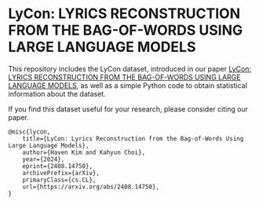 # LyCon: LYRICS RECONSTRUCTION FROM THE BAG-OF-WORDS USING LARGE LANGUAGE MODELS

This repository includes the LyCon dataset, introduced in our paper [LyCon: LYRICS RECONSTRUCTION FROM THE BAG-OF-WORDS USING LARGE LANGUAGE MODELS](https://arxiv.org/abs/2408.14750), as well as a simple Python code to obtain statistical information about the dataset.

If you find this dataset useful for your research, please consider citing our paper.

```
@misc{lycon,
    title={LyCon: Lyrics Reconstruction from the Bag-of-Words Using Large Language Models}, 
    author={Haven Kim and Kahyun Choi},
    year={2024},
    eprint={2408.14750},
    archivePrefix={arXiv},
    primaryClass={cs.CL},
    url={https://arxiv.org/abs/2408.14750}, 
}
```
